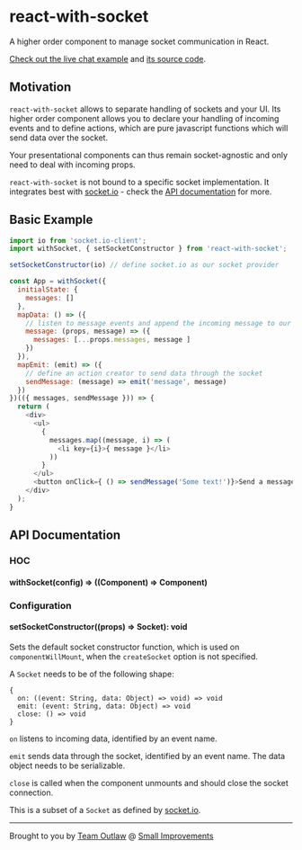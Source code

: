 # react-with-socket

A higher order component to manage socket communication in React.

[Check out the live chat example](http://13.59.189.58/) and [its source code](https://github.com/LFDM/react-with-socket/tree/master/examples/chat).

## Motivation

`react-with-socket` allows to separate handling of sockets and your UI.
Its higher order component allows you to declare your handling of
incoming events and to define actions, which are pure javascript
functions which will send data over the socket.

Your presentational components can thus remain socket-agnostic and only need
to deal with incoming props.

`react-with-socket` is not bound to a specific socket implementation.
It integrates best with [socket.io](http://socket.io/) - check the [API
documentation](#configuration) for more.


## Basic Example

```javascript
import io from 'socket.io-client';
import withSocket, { setSocketConstructor } from 'react-with-socket';

setSocketConstructor(io) // define socket.io as our socket provider

const App = withSocket({
  initialState: {
    messages: []
  },
  mapData: () => ({
    // listen to message events and append the incoming message to our list of messages
    message: (props, message) => ({
      messages: [...props.messages, message ]
    })
  }),
  mapEmit: (emit) => ({
    // define an action creator to send data through the socket
    sendMessage: (message) => emit('message', message)
  })
})(({ messages, sendMessage })) => {
  return (
    <div>
      <ul>
        {
          messages.map((message, i) => (
            <li key={i}>{ message }</li>
          ))
        }
      </ul>
      <button onClick={ () => sendMessage('Some text!')}>Send a message!</button>
    </div>
  );
}
```



## API Documentation


### HOC

#### withSocket(config) => ((Component) => Component)


### Configuration

#### setSocketConstructor((props) => Socket): void

Sets the default socket constructor function, which is used on
`componentWillMount`, when the `createSocket` option is not specified.

A `Socket` needs to be of the following shape:

```
{
  on: ((event: String, data: Object) => void) => void
  emit: (event: String, data: Object) => void
  close: () => void
}
```
`on` listens to incoming data, identified by an event name.

`emit` sends data through the socket, identified by an event name. The
data object needs to be serializable.

`close` is called when the component unmounts and should close the
socket connection.

This is a subset of a `Socket` as defined by [socket.io](https://socket.io/docs/client-api/#socket).


------------------------------------------------

Brought to you by [Team Outlaw](https://www.small-improvements.com/company/team-outlaw/) @ [Small Improvements](https://www.small-improvements.com)
